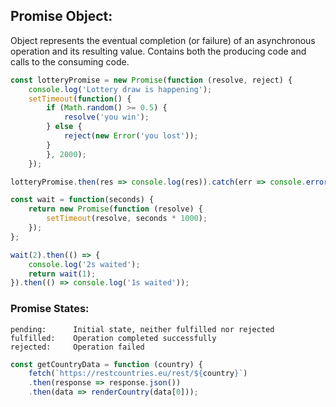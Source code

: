 ## Promise Object:
Object represents the eventual completion (or failure) of an asynchronous operation and its resulting value.
Contains both the producing code and calls to the consuming code.
```javascript
const lotteryPromise = new Promise(function (resolve, reject) {
    console.log('Lottery draw is happening');
    setTimeout(function() {
        if (Math.random() >= 0.5) {
            resolve('you win');
        } else {
            reject(new Error('you lost'));
        }
        }, 2000);
    });

lotteryPromise.then(res => console.log(res)).catch(err => console.error(err));
```
```javascript
const wait = function(seconds) {
    return new Promise(function (resolve) {
        setTimeout(resolve, seconds * 1000);
    });
};

wait(2).then(() => {
    console.log('2s waited');
    return wait(1);
}).then(() => console.log('1s waited'));
```


### Promise States:
```
pending:      Initial state, neither fulfilled nor rejected
fulfilled:    Operation completed successfully
rejected:     Operation failed
```

```javascript
const getCountryData = function (country) {
    fetch(`https://restcountries.eu/rest/${country}`)
    .then(response => response.json())
    .then(data => renderCountry(data[0]));
```

